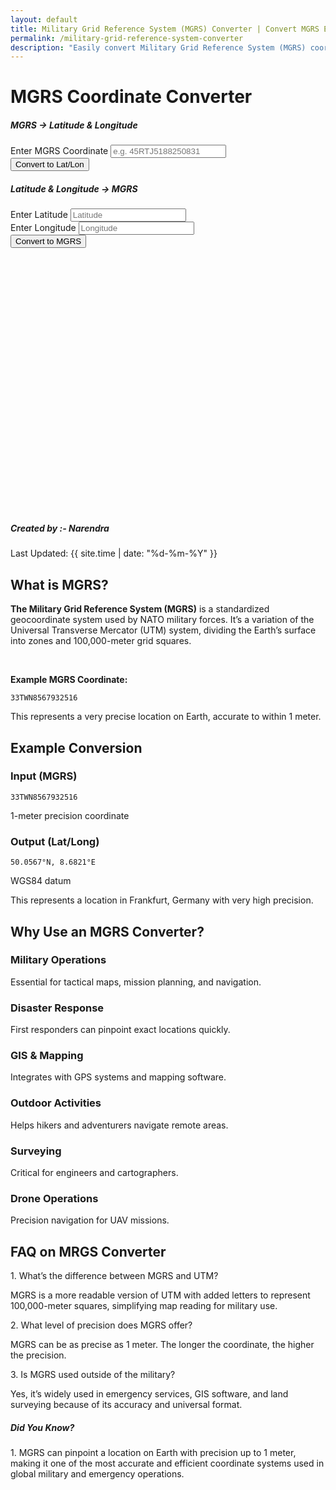 ```yaml
---
layout: default
title: Military Grid Reference System (MGRS) Converter | Convert MGRS Easily
permalink: /military-grid-reference-system-converter
description: "Easily convert Military Grid Reference System (MGRS) coordinates to latitude and longitude or vice versa with our powerful and easy online MGRS converter tool."
---
```

 <div class="container my-5">
    <h1 class="text-center mb-4">MGRS Coordinate Converter</h1>
    <div class="row g-4">
      <!-- MGRS to Lat/Long Card -->
      <div class="col-12 col-md-6">
        <div class="card shadow-sm">
          <div class="card-body">
            <h5 class="card-title mb-3">MGRS → Latitude & Longitude</h5>
            <div class="mb-3">
              <label for="mgrsInput" class="form-label">Enter MGRS Coordinate</label>
              <input type="text" class="form-control" id="mgrsInput" placeholder="e.g. 45RTJ5188250831" />
            </div>
            <button class="btn btn-primary w-100" onclick="convertMGRS()">Convert to Lat/Lon</button>
          </div>
        </div>
      </div>

  <!-- Lat/Long to MGRS Card -->
 <div class="col-12 col-md-6">
        <div class="card shadow-sm">
          <div class="card-body">
            <h5 class="card-title mb-3">Latitude & Longitude → MGRS</h5>
            <div class="mb-3">
              <label for="latInput" class="form-label">Enter Latitude</label>
              <input type="number" step="any" class="form-control" id="latInput" placeholder="Latitude" />
            </div>
            <div class="mb-3">
              <label for="lonInput" class="form-label">Enter Longitude</label>
              <input type="number" step="any" class="form-control" id="lonInput" placeholder="Longitude" />
            </div>
            <button class="btn btn-success w-100" onclick="convertLatLonToMGRS()">Convert to MGRS</button>
          </div>
        </div>
      </div>
    </div>

 <div id="result" class="alert alert-info mt-4" style="display: none;">
      <h5 class="mb-3">Converted Coordinates:</h5>
      <p><strong>Latitude:</strong> <span id="latitude"></span></p>
      <p><strong>Longitude:</strong> <span id="longitude"></span></p>
      <p><strong>MGRS:</strong> <span id="mgrs"></span></p>
    </div>

 <div id="map" class="mt-4 rounded shadow-sm" style="height: 420px;"></div>
  </div>
<!-- Article Part -->
<div class="article-container">
      <div class="d-flex flex-wrap justify-content-between align-items-center mb-4 pb-3 border-bottom">
        <div class="d-flex align-items-center">
          <div class="bg-light p-2 rounded-circle d-flex align-items-center justify-content-center me-3"> <i
              class="fas fa-user text-primary"></i>
          </div>
          <div>
            <h5 class="mb-0">Created by :- Narendra</h5>
          </div>
        </div>
        <div class="text-muted">
          <i class="fas fa-calendar me-1"></i>Last Updated: {{ site.time | date: "%d-%m-%Y" }}
        </div>
      </div>

<!-- Section -->
<section class="mb-5">
 <h2>What is MGRS?</h2>
   <p><strong>The Military Grid Reference System (MGRS)</strong> is a standardized geocoordinate system used by NATO military forces. It’s a variation of the Universal Transverse Mercator (UTM) system, dividing the Earth’s surface into zones and 100,000-meter grid squares.</p>
<p><br> </p>

 <div class="bg-light p-3 rounded-2 mb-3">
                                <p class="mb-1"><strong>Example MGRS Coordinate:</strong></p>
                                <code class="d-block p-2 bg-white rounded">33TWN8567932516</code>
                                <p class="mt-2 mb-0">This represents a very precise location on Earth, accurate to within 1 meter.</p>
                            </div>


<!-- Example Conversion Section -->
<div class="card border-0 p-4 mb-5">
                        <div class="card-header text-primary">
                            <h2 class="h4 mb-0"><i class="fas fa-code me-2"></i>Example Conversion</h2>
                        </div>
                        <div class="card-body">
                            <div class="row g-3">
                                <div class="col-md-6">
                                    <div class="bg-light p-3 rounded-2">
                                        <h3 class="h6 fw-bold">Input (MGRS)</h3>
                                        <code class="d-block p-2 bg-white rounded mb-2">33TWN8567932516</code>
                                        <p class="small mb-0">1-meter precision coordinate</p>
                                    </div>
                                </div>
                                <div class="col-md-6">
                                    <div class="bg-light p-3 rounded-2">
                                        <h3 class="h6 fw-bold">Output (Lat/Long)</h3>
                                        <code class="d-block p-2 bg-white rounded mb-2">50.0567°N, 8.6821°E</code>
                                        <p class="small mb-0">WGS84 datum</p>
                                    </div>
                                </div>
                            </div>
                            <div class="alert alert-info mt-3">
                                <i class="fas fa-info-circle me-2"></i>This represents a location in Frankfurt, Germany with very high precision.
                            </div>
                        </div>
                    </div>

<!-- Use Cases Section -->
<div class="mb-5">
                        <h2 class="fw-bold mb-4"><i class="fas fa-bullseye me-2 text-danger"></i>Why Use an MGRS Converter?</h2>
                        <div class="row g-4">
                            <div class="col-md-6 col-lg-4">
                                <div class="card h-100">
                                    <div class="card-body text-center">
                                        <div class="bg-primary bg-opacity-10 p-3 rounded-circle d-inline-block mb-3">
                                            <i class="fa-solid fa-person-military-pointing fa-2x"></i>
                                        </div>
                                        <h3 class="h5">Military Operations</h3>
                                        <p class="small mb-0">Essential for tactical maps, mission planning, and navigation.</p>
                                    </div>
                                </div>
                            </div>
                            <div class="col-md-6 col-lg-4">
                                <div class="card h-100">
                                    <div class="card-body text-center">
                                        <div class="bg-success bg-opacity-10 p-3 rounded-circle d-inline-block mb-3">
                                            <i class="fas fa-truck-medical text-success fa-2x"></i>
                                        </div>
                                        <h3 class="h5">Disaster Response</h3>
                                        <p class="small mb-0">First responders can pinpoint exact locations quickly.</p>
                                    </div>
                                </div>
                            </div>
                            <div class="col-md-6 col-lg-4">
                                <div class="card h-100">
                                    <div class="card-body text-center">
                                        <div class="bg-info bg-opacity-10 p-3 rounded-circle d-inline-block mb-3">
                                            <i class="fas fa-map-marked-alt text-info fa-2x"></i>
                                        </div>
                                        <h3 class="h5">GIS & Mapping</h3>
                                        <p class="small mb-0">Integrates with GPS systems and mapping software.</p>
                                    </div>
                                </div>
                            </div>
                            <div class="col-md-6 col-lg-4">
                                <div class="card h-100">
                                    <div class="card-body text-center">
                                        <div class="bg-warning bg-opacity-10 p-3 rounded-circle d-inline-block mb-3">
                                            <i class="fas fa-hiking text-warning fa-2x"></i>
                                        </div>
                                        <h3 class="h5">Outdoor Activities</h3>
                                        <p class="small mb-0">Helps hikers and adventurers navigate remote areas.</p>
                                    </div>
                                </div>
                            </div>
                            <div class="col-md-6 col-lg-4">
                                <div class="card h-100">
                                    <div class="card-body text-center">
                                        <div class="bg-danger bg-opacity-10 p-3 rounded-circle d-inline-block mb-3">
                                            <i class="fas fa-ruler-combined text-danger fa-2x"></i>
                                        </div>
                                        <h3 class="h5">Surveying</h3>
                                        <p class="small mb-0">Critical for engineers and cartographers.</p>
                                    </div>
                                </div>
                            </div>
                            <div class="col-md-6 col-lg-4">
                                <div class="card h-100">
                                    <div class="card-body text-center">
                                        <div class="bg-secondary bg-opacity-10 p-3 rounded-circle d-inline-block mb-3">
                                            <i class="fas fa-satellite-dish text-secondary fa-2x"></i>
                                        </div>
                                        <h3 class="h5">Drone Operations</h3>
                                        <p class="small mb-0">Precision navigation for UAV missions.</p>
                                    </div>
                                </div>
                            </div>
                        </div>
                    </div>



 </section>
      <!-- FAQ Section -->
      <section class="mb-5">
        <h2 class="mb-4">FAQ on MRGS Converter</h2>
        <div class="card mb-3 border-0 bg-light">
          <div class="card-body ">
            <div class="fw-bold text-primary">1. What’s the difference between MGRS and UTM?</div>
            <p class="mb-0">MGRS is a more readable version of UTM with added letters to represent 100,000-meter squares, simplifying map reading for military use.</p>
          </div>
        </div>
        <div class="card mb-3 border-0 bg-light">
          <div class="card-body ">
            <div class="fw-bold text-primary">2. What level of precision does MGRS offer?</div>
            <p class="mb-0">MGRS can be as precise as 1 meter. The longer the coordinate, the higher the precision.</p>
          </div>
        </div>
        <div class="card mb-3 border-0 bg-light">
          <div class="card-body ">
            <div class="fw-bold text-primary"> 3. Is MGRS used outside of the military?</div>
            <p class="mb-0">Yes, it’s widely used in emergency services, GIS software, and land surveying because of its accuracy and universal format.</p>
          </div>
        </div>
      </section>
      <!-- Did You Know? -->
      <div class="card border-0 bg-light mb-2">
        <div class="card-body">
          <h5 class="d-flex align-items-center"><i class="fas fa-info-circle me-3 text-primary"></i>Did You Know? </h5>
          <p class="mb-2"> 1. MGRS can pinpoint a location on Earth with precision up to 1 meter, making it one of the most accurate and efficient coordinate systems used in global military and emergency operations. </p>
        </div>
      </div>
    </div>

  

  <script src="https://cdnjs.cloudflare.com/ajax/libs/proj4js/2.7.5/proj4.js"></script>
  <script src="https://unpkg.com/leaflet@1.9.4/dist/leaflet.js"></script>
  <link rel="stylesheet" href="https://unpkg.com/leaflet@1.9.4/dist/leaflet.css" />
  <script src="{{ '/assets/js/mrgs.js' | relative_url }}"></script>
